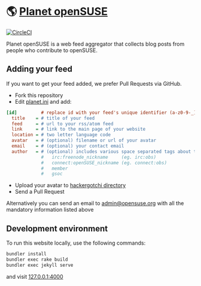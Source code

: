 # 🌎 [Planet openSUSE](https://planet.opensuse.org)

[![CircleCI](https://circleci.com/gh/openSUSE/planet-o-o.svg?style=svg)](https://circleci.com/gh/openSUSE/planet-o-o)

Planet openSUSE is a web feed aggregator that collects blog posts from people who contribute to openSUSE.

## Adding your feed
If you want to get your feed added, we prefer Pull Requests via GitHub.

* Fork this repository
* Edit [planet.ini](https://github.com/openSUSE/planet-o-o/blob/master/planet.ini) and add:

```ini
[id]         # replace id with your feed's unique identifier (a-z0-9-_) (eg. open-build-service)
  title    = # title of your feed                                       (eg. Open Build Service)
  feed     = # url to your rss/atom feed                                (eg. https://openbuildservice.org/feed)
  link     = # link to the main page of your website                    (eg. https://openbuildservice.org)
  location = # two letter language code                                 (eg. en)
  avatar   = # (optional) filename or url of your avatar                (eg. obs.png)
  email    = # (optional) your contact email                            (eg. admin@opensuse.org)
  author   = # (optional) includes various space separated tags about the author:
             #   irc:freenode_nickname     (eg. irc:obs)
             #   connect:openSUSE_nickname (eg. connect:obs)
             #   member
             #   gsoc
```

* Upload your avatar to [hackergotchi directory](https://github.com/openSUSE/planet-o-o/blob/master/hackergotchi)
* Send a Pull Request

Alternatively you can send an email to admin@opensuse.org with all the mandatory information listed above

## Development environment
To run this website locally, use the following commands:
```sh
bundler install
bundler exec rake build
bundler exec jekyll serve
```
and visit [127.0.0.1:4000](http://127.0.0.1:4000)
